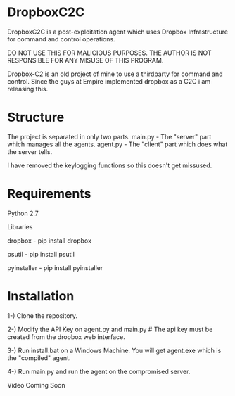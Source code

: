 # DropboxC2C
DropboxC2C is a post-exploitation agent which uses Dropbox Infrastructure for command and control operations.

DO NOT USE THIS FOR MALICIOUS PURPOSES. THE AUTHOR IS NOT RESPONSIBLE FOR ANY MISUSE OF THIS PROGRAM.

Dropbox-C2 is an old project of mine to use a thirdparty for command and control. Since the guys at Empire implemented dropbox as a C2C i am releasing this.

# Structure

The project is separated in only two parts.
main.py - The "server" part which manages all the agents.
agent.py - The "client" part which does what the server tells.

I have removed the keylogging functions so this doesn't get missused.

# Requirements

Python 2.7


Libraries

dropbox - pip install dropbox

psutil - pip install psutil

pyinstaller - pip install pyinstaller

# Installation

1-) Clone the repository.

2-) Modify the API Key on agent.py and main.py # The api key must be created from the dropbox web interface.

3-) Run install.bat on a Windows Machine. You will get agent.exe which is the "compiled" agent.

4-) Run main.py and run the agent on the compromised server.

Video Coming Soon

